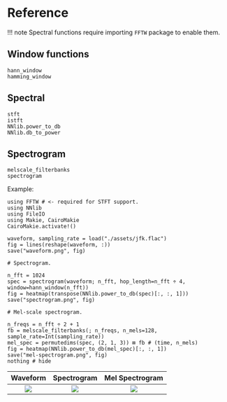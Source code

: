 # Reference

!!! note
    Spectral functions require importing `FFTW` package to enable them.

## Window functions

```@docs
hann_window
hamming_window
```

## Spectral

```@docs
stft
istft
NNlib.power_to_db
NNlib.db_to_power
```

## Spectrogram

```@docs
melscale_filterbanks
spectrogram
```

Example:

```@example 1
using FFTW # <- required for STFT support.
using NNlib
using FileIO
using Makie, CairoMakie
CairoMakie.activate!()

waveform, sampling_rate = load("./assets/jfk.flac")
fig = lines(reshape(waveform, :))
save("waveform.png", fig)

# Spectrogram.

n_fft = 1024
spec = spectrogram(waveform; n_fft, hop_length=n_fft ÷ 4, window=hann_window(n_fft))
fig = heatmap(transpose(NNlib.power_to_db(spec)[:, :, 1]))
save("spectrogram.png", fig)

# Mel-scale spectrogram.

n_freqs = n_fft ÷ 2 + 1
fb = melscale_filterbanks(; n_freqs, n_mels=128, sample_rate=Int(sampling_rate))
mel_spec = permutedims(spec, (2, 1, 3)) ⊠ fb # (time, n_mels)
fig = heatmap(NNlib.power_to_db(mel_spec)[:, :, 1])
save("mel-spectrogram.png", fig)
nothing # hide
```

|Waveform|Spectrogram|Mel Spectrogram|
|:---:|:---:|:---:|
|![](waveform.png)|![](spectrogram.png)|![](mel-spectrogram.png)|

